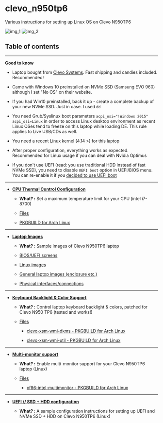 # clevo_n950tp6
Various instructions for setting up Linux OS on Clevo N950TP6

![img_1](https://github.com/Fincer/clevo_n950tp6/blob/master/images/linux-run/linux-run_3.jpg)
![img_2](https://github.com/Fincer/clevo_n950tp6/blob/master/images/general_5.jpg)

## Table of contents

----------------

**Good to know**

- Laptop bought from [Clevo Systems](http://clevo-systems.com/). Fast shipping and candies included. Recommended!

- Came with Windows 10 preinstalled on NVMe SSD (Samsung EVO 960) although I set "No OS" on their website.

- If you had Win10 preinstalled, back it up - create a complete backup of your new NVMe SSD. Just in case. I used `dd`

- You need Grub/Syslinux boot parameters `acpi_osi="!Windows 2015" acpi_osi=Linux` in order to access Linux desktop environment as recent Linux OSes tend to freeze on this laptop while loading DE. This rule applies to Live USB/CDs as well.

- You need a recent Linux kernel (4.14 >) for this laptop

- After proper configuration, everything works as expected. Recommended for Linux usage if you can deal with Nvidia Optimus

- If you don't use UEFI (read: you use traditional HDD instead of fast NVMe SSD), you need to disable `UEFI boot` option in UEFI/BIOS menu. You can re-enable it if you [decided to use UEFI boot](https://github.com/Fincer/clevo_n950tp6/blob/master/ssd_hdd_uefi/notes.md)

----------------

- **[CPU Thermal Control Configuration](https://github.com/Fincer/clevo_n950tp6/blob/master/cpu_thermal_control/notes.md)**

    - **What? :** Set a maximum temperature limit for your CPU (intel i7-8700)

    - [Files](https://github.com/Fincer/clevo_n950tp6/blob/master/cpu_thermal_control)

    - [PKGBUILD for Arch Linux](https://github.com/Fincer/clevo_n950tp6/blob/master/cpu_thermal_control/PKGBUILD)

----------------

- **[Laptop Images](https://github.com/Fincer/clevo_n950tp6/blob/master/images)**

  - **What? :** Sample images of Clevo N950TP6 laptop
  
  - [BIOS/UEFI screens](https://github.com/Fincer/clevo_n950tp6/tree/master/images/bios)
  
  - [Linux images](https://github.com/Fincer/clevo_n950tp6/tree/master/images/linux-run)
  
  - [General laptop images (enclosure etc.)](https://github.com/Fincer/clevo_n950tp6/tree/master/images)
  
  - [Physical interfaces/connections](https://github.com/Fincer/clevo_n950tp6/tree/master/images/inputs)

----------------

- **[Keyboard Backlight & Color Support](https://github.com/Fincer/clevo_n950tp6/blob/master/keyboard_color_support/notes.md)**

    - **What? :** Control laptop keyboard backlight & colors, patched for Clevo N950 TP6 (tested and works!)

    - [Files](https://github.com/Fincer/clevo_n950tp6/blob/master/cpu_thermal_control)

        - [clevo-xsm-wmi-dkms - PKGBUILD for Arch Linux](https://github.com/Fincer/clevo_n950tp6/blob/master/keyboard_color_support/clevo-xsm-wmi-dkms/PKGBUILD)

        - [clevo-xsm-wmi-util - PKGBUILD for Arch Linux](https://github.com/Fincer/clevo_n950tp6/blob/master/keyboard_color_support/clevo-xsm-wmi-util/PKGBUILD)

----------------

- **[Multi-monitor support](https://github.com/Fincer/clevo_n950tp6/blob/master/multimonitor_and_desktop/xf86-intel-multimonitor/notes.md)**

    - **What? :** Enable multi-monitor support for your Clevo N950TP6 laptop (Linux)

    - [Files](https://github.com/Fincer/clevo_n950tp6/tree/master/multimonitor_and_desktop/xf86-intel-multimonitor)

        - [xf86-intel-multimonitor - PKGBUILD for Arch Linux](https://github.com/Fincer/clevo_n950tp6/blob/master/multimonitor_and_desktop/xf86-intel-multimonitor/PKGBUILD)

----------------

- **[UEFI // SSD + HDD configuration](https://github.com/Fincer/clevo_n950tp6/blob/master/ssd_hdd_uefi/notes.md)**

    - **What? :** A sample configuration instructions for setting up UEFI and NVMe SSD + HDD on Clevo N950TP6 (Linux)
